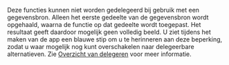 
Deze functies kunnen niet worden gedelegeerd bij gebruik met een gegevensbron. Alleen het eerste gedeelte van de gegevensbron wordt opgehaald, waarna de functie op dat gedeelte wordt toegepast.  Het resultaat geeft daardoor mogelijk geen volledig beeld.  U ziet tijdens het maken van de app een blauwe stip om u te herinneren aan deze beperking, zodat u waar mogelijk nog kunt overschakelen naar delegeerbare alternatieven. Zie [Overzicht van delegeren](../delegation-overview.md) voor meer informatie.

